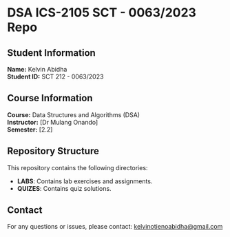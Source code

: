 # DSA ICS-2105 SCT - 0063/2023 Repo

## Student Information
**Name:** Kelvin Abidha  
**Student ID:** SCT 212 - 0063/2023

## Course Information
**Course:** Data Structures and Algorithms (DSA)  
**Instructor:** [Dr Mulang Onando]  
**Semester:** [2.2]

## Repository Structure
This repository contains the following directories:

- **LABS**: Contains lab exercises and assignments.
- **QUIZES**: Contains quiz solutions.





## Contact
For any questions or issues, 
please contact: kelvinotienoabidha@gmail.com
